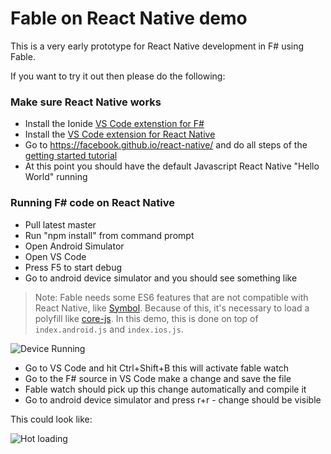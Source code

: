 # Fable on React Native demo

This is a very early prototype for React Native development in F# using Fable.

If you want to try it out then please do the following:

### Make sure React Native works

* Install the Ionide [VS Code extenstion for F#](https://github.com/ionide/ionide-vscode-fsharp)
* Install the [VS Code extension for React Native](https://github.com/Microsoft/vscode-react-native)
* Go to https://facebook.github.io/react-native/ and do all steps of the [getting started tutorial](https://facebook.github.io/react-native/docs/getting-started.html#content) 
* At this point you should have the default Javascript React Native "Hello World" running

### Running F# code on React Native

* Pull latest master
* Run "npm install" from command prompt
* Open Android Simulator
* Open VS Code
* Press F5 to start debug
* Go to android device simulator and you should see something like

> Note: Fable needs some ES6 features that are not compatible with React Native, like [Symbol](https://babeljs.io/docs/learn-es2015/#symbols).
Because of this, it's necessary to load a polyfill like [core-js](https://github.com/zloirock/core-js).
In this demo, this is done on top of `index.android.js` and `index.ios.js`.

![Device Running](https://cloud.githubusercontent.com/assets/57396/17247642/e46d3452-5594-11e6-92de-afd68ea9cde2.png)

* Go to VS Code and hit Ctrl+Shift+B this will activate fable watch 
* Go to the F# source in VS Code make a change and save the file
* Fable watch should pick up this change automatically and compile it
* Go to android device simulator and press r+r - change should be visible

This could look like:

![Hot loading](https://cloud.githubusercontent.com/assets/57396/17248364/5f88f0b8-559a-11e6-95cc-774664d266e7.gif)